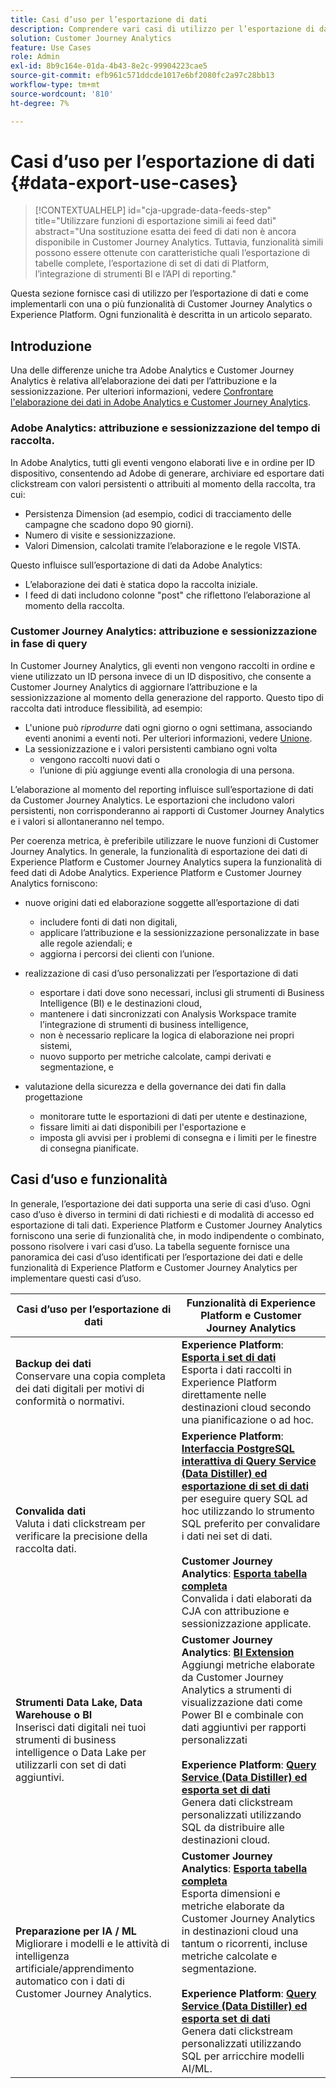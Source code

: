 ```yaml
---
title: Casi d’uso per l’esportazione di dati
description: Comprendere vari casi di utilizzo per l’esportazione di dati per Customer Journey Analytics
solution: Customer Journey Analytics
feature: Use Cases
role: Admin
exl-id: 8b9c164e-01da-4b43-8e2c-99904223cae5
source-git-commit: efb961c571ddcde1017e6bf2080fc2a97c28bb13
workflow-type: tm+mt
source-wordcount: '810'
ht-degree: 7%

---
```


# Casi d’uso per l’esportazione di dati {#data-export-use-cases}

<!-- This contextual help is for the upgrade checklist -->

<!-- markdownlint-disable MD034 -->

>[!CONTEXTUALHELP]
>id="cja-upgrade-data-feeds-step"
>title="Utilizzare funzioni di esportazione simili ai feed dati"
>abstract="Una sostituzione esatta dei feed di dati non è ancora disponibile in Customer Journey Analytics. Tuttavia, funzionalità simili possono essere ottenute con caratteristiche quali l’esportazione di tabelle complete, l’esportazione di set di dati di Platform, l’integrazione di strumenti BI e l’API di reporting."

<!-- markdownlint-enable MD034 -->

Questa sezione fornisce casi di utilizzo per l’esportazione di dati e come implementarli con una o più funzionalità di Customer Journey Analytics o Experience Platform. Ogni funzionalità è descritta in un articolo separato.

## Introduzione

Una delle differenze uniche tra Adobe Analytics e Customer Journey Analytics è relativa all’elaborazione dei dati per l’attribuzione e la sessionizzazione. Per ulteriori informazioni, vedere [Confrontare l&#39;elaborazione dei dati in Adobe Analytics e Customer Journey Analytics](/help/getting-started/aa-vs-cja/data-processing-comparisons.md).

### Adobe Analytics: attribuzione e sessionizzazione del tempo di raccolta.

In Adobe Analytics, tutti gli eventi vengono elaborati live e in ordine per ID dispositivo, consentendo ad Adobe di generare, archiviare ed esportare dati clickstream con valori persistenti o attribuiti al momento della raccolta, tra cui:

* Persistenza Dimension (ad esempio, codici di tracciamento delle campagne che scadono dopo 90 giorni).
* Numero di visite e sessionizzazione.
* Valori Dimension, calcolati tramite l’elaborazione e le regole VISTA.

Questo influisce sull’esportazione di dati da Adobe Analytics:

* L’elaborazione dei dati è statica dopo la raccolta iniziale.
* I feed di dati includono colonne &quot;post&quot; che riflettono l’elaborazione al momento della raccolta.


### Customer Journey Analytics: attribuzione e sessionizzazione in fase di query

In Customer Journey Analytics, gli eventi non vengono raccolti in ordine e viene utilizzato un ID persona invece di un ID dispositivo, che consente a Customer Journey Analytics di aggiornare l’attribuzione e la sessionizzazione al momento della generazione del rapporto. Questo tipo di raccolta dati introduce flessibilità, ad esempio:

* L&#39;unione può _riprodurre_ dati ogni giorno o ogni settimana, associando eventi anonimi a eventi noti. Per ulteriori informazioni, vedere [Unione](../../stitching/overview.md).
* La sessionizzazione e i valori persistenti cambiano ogni volta
   * vengono raccolti nuovi dati o
   * l’unione di più aggiunge eventi alla cronologia di una persona.

L’elaborazione al momento del reporting influisce sull’esportazione di dati da Customer Journey Analytics. Le esportazioni che includono valori persistenti, non corrisponderanno ai rapporti di Customer Journey Analytics e i valori si allontaneranno nel tempo.

Per coerenza metrica, è preferibile utilizzare le nuove funzioni di Customer Journey Analytics. In generale, la funzionalità di esportazione dei dati di Experience Platform e Customer Journey Analytics supera la funzionalità di feed dati di Adobe Analytics. Experience Platform e Customer Journey Analytics forniscono:

* nuove origini dati ed elaborazione soggette all’esportazione di dati

   * includere fonti di dati non digitali,
   * applicare l’attribuzione e la sessionizzazione personalizzate in base alle regole aziendali; e
   * aggiorna i percorsi dei clienti con l’unione.

* realizzazione di casi d’uso personalizzati per l’esportazione di dati

   * esportare i dati dove sono necessari, inclusi gli strumenti di Business Intelligence (BI) e le destinazioni cloud,
   * mantenere i dati sincronizzati con Analysis Workspace tramite l’integrazione di strumenti di business intelligence,
   * non è necessario replicare la logica di elaborazione nei propri sistemi,
   * nuovo supporto per metriche calcolate, campi derivati e segmentazione, e

* valutazione della sicurezza e della governance dei dati fin dalla progettazione

   * monitorare tutte le esportazioni di dati per utente e destinazione,
   * fissare limiti ai dati disponibili per l&#39;esportazione e
   * imposta gli avvisi per i problemi di consegna e i limiti per le finestre di consegna pianificate.


## Casi d’uso e funzionalità

In generale, l’esportazione dei dati supporta una serie di casi d’uso. Ogni caso d’uso è diverso in termini di dati richiesti e di modalità di accesso ed esportazione di tali dati. Experience Platform e Customer Journey Analytics forniscono una serie di funzionalità che, in modo indipendente o combinato, possono risolvere i vari casi d’uso. La tabella seguente fornisce una panoramica dei casi d’uso identificati per l’esportazione dei dati e delle funzionalità di Experience Platform e Customer Journey Analytics per implementare questi casi d’uso.

| Casi d’uso per l’esportazione di dati | Funzionalità di Experience Platform e Customer Journey Analytics |
|---|---|
| **Backup dei dati**<br/> Conservare una copia completa dei dati digitali per motivi di conformità o normativi. | **Experience Platform**: [**Esporta i set di dati**](export-datasets.md)<br/> Esporta i dati raccolti in Experience Platform direttamente nelle destinazioni cloud secondo una pianificazione o ad hoc. |
| **Convalida dati**<br/> Valuta i dati clickstream per verificare la precisione della raccolta dati. | **Experience Platform**: [**Interfaccia PostgreSQL interattiva di Query Service (Data Distiller) ed esportazione di set di dati**](queryservice-export-datasets.md)<br/> per eseguire query SQL ad hoc utilizzando lo strumento SQL preferito per convalidare i dati nei set di dati.<br/><br/>**Customer Journey Analytics**: [**Esporta tabella completa**](export-full-table.md)<br/> Convalida i dati elaborati da CJA con attribuzione e sessionizzazione applicate. |
| **Strumenti Data Lake, Data Warehouse o BI**<br/> Inserisci dati digitali nei tuoi strumenti di business intelligence o Data Lake per utilizzarli con set di dati aggiuntivi. | **Customer Journey Analytics**: [**BI Extension**](bi-extension.md)<br/> Aggiungi metriche elaborate da Customer Journey Analytics a strumenti di visualizzazione dati come Power BI e combinale con dati aggiuntivi per rapporti personalizzati <br/><br/>**Experience Platform**: [**Query Service (Data Distiller) ed esporta set di dati**](queryservice-export-datasets.md)<br> Genera dati clickstream personalizzati utilizzando SQL da distribuire alle destinazioni cloud. |
| **Preparazione per IA / ML**<br/> Migliorare i modelli e le attività di intelligenza artificiale/apprendimento automatico con i dati di Customer Journey Analytics. | **Customer Journey Analytics**: [**Esporta tabella completa**](export-full-table.md)<br/> Esporta dimensioni e metriche elaborate da Customer Journey Analytics in destinazioni cloud una tantum o ricorrenti, incluse metriche calcolate e segmentazione.<br/><br/>**Experience Platform**: [**Query Service (Data Distiller) ed esporta set di dati**](queryservice-export-datasets.md)<br/> Genera dati clickstream personalizzati utilizzando SQL per arricchire modelli AI/ML. |
